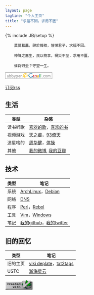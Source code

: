 ```yaml
---
layout: page
tagline: "个人主页"
title: "求福不回，求用不匮"
---
```

{% include JB/setup %}

        莫莫葛藟，肆於條枝，愷悌君子，求福不回。

        神降之嘉生，民以物享，禍災不至，求用不匱。

        谁将归去？守望一生。

![我的邮箱](assets/img/mail.png)

[订阅rss](/rss.xml)

## 生活

| 类型 | 杂感 |
| ---- | ---- |
| 读书听歌 | [喜欢的歌](http://pumpkin.pancakeapps.com/music/music.html)，[喜欢的书](page/book.html)
| 视频游戏 | [天之痕](page/swd3e.html)，[93倚天](page/93yitian.html)
| 追星啥的 | [周华健](http://music.douban.com/musician/104913/)，[体操](page/gym.html)
| 其他 | [我的微博](http://weibo.com/pllng), [我的豆瓣](http://www.douban.com/people/swd3e/)

## 技术

| 类型 | 笔记 |
| ---- | ---- |
| 系统 | [ArchLinux](page/archlinux.html)，[Debian](page/debian.html)
| 网络 | [DNS](page/dns.html)
| 程序 | [Perl](page/perl.html)，[Rebol](page/rebol.html)
| 工具 | [Vim](page/vim.html)，[Windows](page/windows.html)
| 笔记 | [我的github](https://github.com/abbypan)，[我的twitter](https://twitter.com/abbypan)

## 旧的回忆

| 类型 | 笔记 |
| ---- | ---- |
| 旧的主页 | [viki deplate](assets/viki_deplate)，[txt2tags](assets/txt2tags)
| USTC | [瀚海星云](http://bbs.ustc.edu.cn)

![create with vim](assets/img/vim.png)
